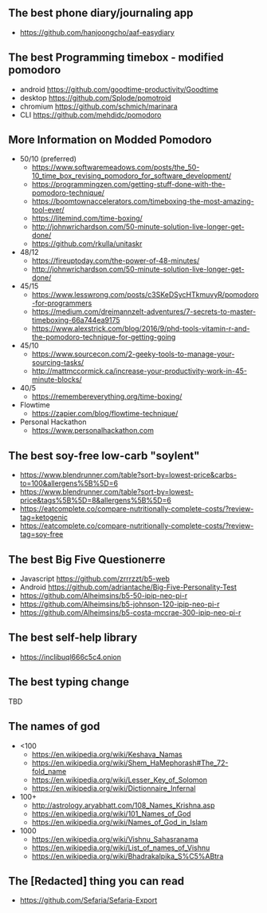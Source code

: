 ## The best phone diary/journaling app
- https://github.com/hanjoongcho/aaf-easydiary

## The best Programming timebox - modified pomodoro
- android https://github.com/goodtime-productivity/Goodtime
- desktop https://github.com/Splode/pomotroid
- chromium https://github.com/schmich/marinara
- CLI https://github.com/mehdidc/pomodoro

## More Information on Modded Pomodoro
- 50/10 (preferred)
  - https://www.softwaremeadows.com/posts/the_50-10_time_box_revising_pomodoro_for_software_development/
  - https://programmingzen.com/getting-stuff-done-with-the-pomodoro-technique/
  - https://boomtownaccelerators.com/timeboxing-the-most-amazing-tool-ever/
  - https://litemind.com/time-boxing/
  - http://johnwrichardson.com/50-minute-solution-live-longer-get-done/
  - https://github.com/rkulla/unitaskr
- 48/12
  - https://fireuptoday.com/the-power-of-48-minutes/
  - http://johnwrichardson.com/50-minute-solution-live-longer-get-done/
- 45/15
  - https://www.lesswrong.com/posts/c3SKeDSycHTkmuvyR/pomodoro-for-programmers
  - https://medium.com/dreimannzelt-adventures/7-secrets-to-master-timeboxing-66a744ea9175
  - https://www.alexstrick.com/blog/2016/9/phd-tools-vitamin-r-and-the-pomodoro-technique-for-getting-going
- 45/10
  - https://www.sourcecon.com/2-geeky-tools-to-manage-your-sourcing-tasks/
  - http://mattmccormick.ca/increase-your-productivity-work-in-45-minute-blocks/
- 40/5
  - https://remembereverything.org/time-boxing/
- Flowtime
  - https://zapier.com/blog/flowtime-technique/
- Personal Hackathon
  - https://www.personalhackathon.com

## The best soy-free low-carb "soylent"
- https://www.blendrunner.com/table?sort-by=lowest-price&carbs-to=100&allergens%5B%5D=6
- https://www.blendrunner.com/table?sort-by=lowest-price&tags%5B%5D=8&allergens%5B%5D=6
- https://eatcomplete.co/compare-nutritionally-complete-costs/?review-tag=ketogenic
- https://eatcomplete.co/compare-nutritionally-complete-costs/?review-tag=soy-free

## The best Big Five Questionerre
- Javascript https://github.com/zrrrzzt/b5-web
- Android https://github.com/adriantache/Big-Five-Personality-Test
- https://github.com/Alheimsins/b5-50-ipip-neo-pi-r
- https://github.com/Alheimsins/b5-johnson-120-ipip-neo-pi-r
- https://github.com/Alheimsins/b5-costa-mccrae-300-ipip-neo-pi-r

## The best self-help library
- https://inclibuql666c5c4.onion

## The best typing change
TBD

## The names of god
- <100
  - https://en.wikipedia.org/wiki/Keshava_Namas
  - https://en.wikipedia.org/wiki/Shem_HaMephorash#The_72-fold_name
  - https://en.wikipedia.org/wiki/Lesser_Key_of_Solomon
  - https://en.wikipedia.org/wiki/Dictionnaire_Infernal
- 100+
  - http://astrology.aryabhatt.com/108_Names_Krishna.asp
  - https://en.wikipedia.org/wiki/101_Names_of_God
  - https://en.wikipedia.org/wiki/Names_of_God_in_Islam 
- 1000
  - https://en.wikipedia.org/wiki/Vishnu_Sahasranama
  - https://en.wikipedia.org/wiki/List_of_names_of_Vishnu
  - https://en.wikipedia.org/wiki/Bhadrakalpika_S%C5%ABtra

## The \[Redacted\] thing you can read
- https://github.com/Sefaria/Sefaria-Export

